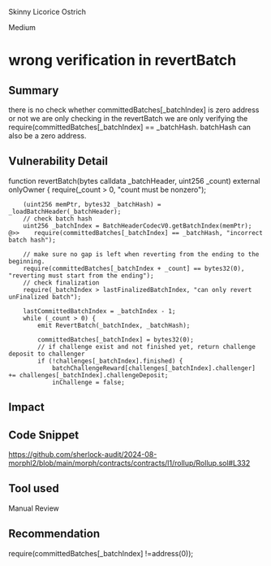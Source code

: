 Skinny Licorice Ostrich

Medium

# wrong verification in revertBatch

## Summary
there is no check whether committedBatches[_batchIndex]  is zero address or not we are only checking in the revertBatch we are only verifying the  require(committedBatches[_batchIndex] == _batchHash.  batchHash can also be a zero address.
## Vulnerability Detail
 function revertBatch(bytes calldata _batchHeader, uint256 _count) external onlyOwner {
        require(_count > 0, "count must be nonzero");

        (uint256 memPtr, bytes32 _batchHash) = _loadBatchHeader(_batchHeader);
        // check batch hash
        uint256 _batchIndex = BatchHeaderCodecV0.getBatchIndex(memPtr);
    @>>    require(committedBatches[_batchIndex] == _batchHash, "incorrect batch hash");

        // make sure no gap is left when reverting from the ending to the beginning.
        require(committedBatches[_batchIndex + _count] == bytes32(0), "reverting must start from the ending");
        // check finalization
        require(_batchIndex > lastFinalizedBatchIndex, "can only revert unFinalized batch");

        lastCommittedBatchIndex = _batchIndex - 1;
        while (_count > 0) {
            emit RevertBatch(_batchIndex, _batchHash);

            committedBatches[_batchIndex] = bytes32(0);
            // if challenge exist and not finished yet, return challenge deposit to challenger
            if (!challenges[_batchIndex].finished) {
                batchChallengeReward[challenges[_batchIndex].challenger] += challenges[_batchIndex].challengeDeposit;
                inChallenge = false;
## Impact

## Code Snippet
https://github.com/sherlock-audit/2024-08-morphl2/blob/main/morph/contracts/contracts/l1/rollup/Rollup.sol#L332
## Tool used

Manual Review

## Recommendation
 require(committedBatches[_batchIndex] !=address(0));